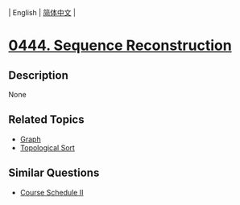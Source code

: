 
| English | [简体中文](README.md) |
# [0444. Sequence Reconstruction](https://leetcode-cn.com/problems/sequence-reconstruction/)
## Description
None
## Related Topics
- [Graph](https://leetcode-cn.com/tag/graph)
- [Topological Sort](https://leetcode-cn.com/tag/topological-sort)
## Similar Questions
- [Course Schedule II](../course-schedule-ii/README_EN.md)
